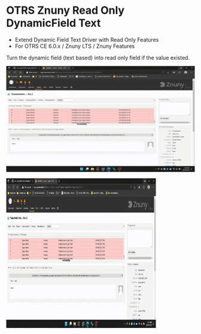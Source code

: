 # OTRS Znuny Read Only DynamicField Text
- Extend Dynamic Field Text Driver with Read Only Features
- For OTRS CE 6.0.x / Znuny LTS / Znuny Features

Turn the dynamic field (text based) into read only field if the value existed.

![](https://github.com/mo-azfar/OTRS-Znuny-Read-Only-DynamicField-Text/blob/main/RO.gif)

<img src="https://github.com/mo-azfar/OTRS-Znuny-Read-Only-DynamicField-Text/blob/main/RO.gif" width="400" height="400" />


